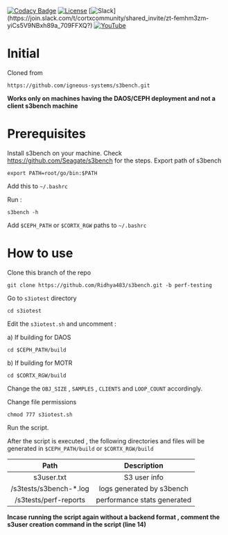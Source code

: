 [![Codacy Badge](https://api.codacy.com/project/badge/Grade/f0def607de884e2098570eae7b3f3e5e)](https://app.codacy.com/gh/Seagate/s3bench?utm_source=github.com&utm_medium=referral&utm_content=Seagate/s3bench&utm_campaign=Badge_Grade_Settings) [![License](https://img.shields.io/badge/License-MIT-blue.svg)](https://github.com/Seagate/s3bench/blob/main/LICENSE) [![Slack](https://img.shields.io/badge/chat-on%20Slack-blue")](https://join.slack.com/t/cortxcommunity/shared_invite/zt-femhm3zm-yiCs5V9NBxh89a_709FFXQ?) [![YouTube](https://img.shields.io/badge/Video-YouTube-red)](https://cortx.link/videos)


# Initial
Cloned from
```
https://github.com/igneous-systems/s3bench.git
```

**Works only on machines having the DAOS/CEPH deployment and not a client s3bench machine**


# Prerequisites 
Install s3bench on your machine. Check https://github.com/Seagate/s3bench for the steps.
Export path of s3bench
```
export PATH=root/go/bin:$PATH
```
Add this to ```~/.bashrc```

Run :
```
s3bench -h
```
Add ```$CEPH_PATH``` or ```$CORTX_RGW``` paths to ```~/.bashrc```


# How to use 
Clone this branch of the repo 

```
git clone https://github.com/Ridhya483/s3bench.git -b perf-testing
```
Go to ```s3iotest``` directory
```
cd s3iotest
```
Edit the ```s3iotest.sh``` and uncomment :

a) If building for DAOS 
```
cd $CEPH_PATH/build
```
b) If building for MOTR
```
cd $CORTX_RGW/build
```
Change the ```OBJ_SIZE``` , ```SAMPLES``` , ```CLIENTS``` and ```LOOP_COUNT``` accordingly.  

Change file permissions 
```
chmod 777 s3iotest.sh
```
Run the script.

After the script is executed , the following directories and files will be generated in ```$CEPH_PATH/build``` or ```$CORTX_RGW/build```


|        **Path**        |       **Description**       |
|:----------------------:|:---------------------------:|
|       s3user.txt       |         S3 user info        |
| /s3tests/s3bench-*.log |  logs generated by s3bench  |
|  /s3tests/perf-reports | performance stats generated |



**Incase running the script again without a backend format , comment the s3user creation command in the script (line 14)** 




